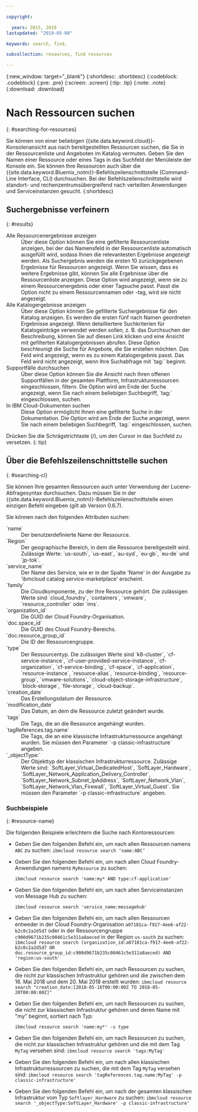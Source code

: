 ```yaml
---

copyright:

  years: 2015, 2019
lastupdated: "2019-05-08"

keywords: search, find,

subcollection: resources, find resources

---
```


{:new_window: target="_blank"}
{:shortdesc: .shortdesc}
{:codeblock: .codeblock}
{:pre: .pre}
{:screen: .screen}
{:tip: .tip}
{:note: .note}
{:download: .download}


# Nach Ressourcen suchen
{: #searching-for-resources}

Sie können von einer beliebigen {{site.data.keyword.cloud}}-Konsolenansicht aus nach bereitgestellten Ressourcen suchen, die Sie in der Ressourcenliste und Angeboten im Katalog vermuten. Geben Sie den Namen einer Ressource oder eines Tags in das Suchfeld der Menüleiste der Konsole ein. Sie können Ihre Ressourcen auch über die {{site.data.keyword.Bluemix_notm}}-Befehlszeilenschnittstelle (Command-Line Interface, CLI) durchsuchen. Bei der Befehlszeilenschnittstelle wird standort- und rechenzentrumsübergreifend nach verteilten Anwendungen und Serviceinstanzen gesucht.
{:shortdesc}

## Suchergebnisse verfeinern
{: #results}

<dl>
<dt>Alle Ressourcenergebnisse anzeigen</dt>
<dd>Über diese Option können Sie eine gefilterte Ressourcenliste anzeigen, bei der das Namensfeld in der Ressourcenliste automatisch ausgefüllt wird, sodass Ihnen die relevantesten Ergebnisse angezeigt werden. Als Suchergebnis werden die ersten 10 zurückgegebenen Ergebnisse für Ressourcen angezeigt. Wenn Sie wissen, dass es weitere Ergebnisse gibt, können Sie alle Ergebnisse über die Ressourcenliste anzeigen. Diese Option wird angezeigt, wenn sie zu einem Ressourcenergebnis oder einer Tagsuche passt. Passt die Option nicht zu einem Ressourcennamen oder -tag, wird sie nicht angezeigt.</dd>
<dt>Alle Katalogergebnisse anzeigen</dt>
<dd>Über diese Option können Sie gefilterte Suchergebnisse für den Katalog anzeigen. Es werden die ersten fünf nach Namen geordneten Ergebnisse angezeigt. Wenn detailliertere Suchkriterien für Katalogeinträge verwendet werden sollen, z. B. das Durchsuchen der Beschreibung, können Sie auf diesen Link klicken und eine Ansicht mit gefilterten Katalogergebnissen abrufen. Diese Option beschleunigt die Suche für Angebote, die Sie erstellen möchten. Das Feld wird angezeigt, wenn es zu einem Katalogergebnis passt. Das Feld wird nicht angezeigt, wenn Ihre Suchabfrage mit `tag:` beginnt.</dd>
<dt>Supportfälle durchsuchen</dt>
<dd>Über diese Option können Sie die Ansicht nach Ihren offenen Supportfällen in der gesamten Plattform, Infrastrukturressourcen eingeschlossen, filtern. Die Option wird am Ende der Suche angezeigt, wenn Sie nach einem beliebigen Suchbegriff, `tag:` eingeschlossen, suchen.</dd>
<dt>In IBM Cloud-Dokumenten suchen</dt>
<dd>Diese Option ermöglicht Ihnen eine gefilterte Suche in der Dokumentation. Die Option wird am Ende der Suche angezeigt, wenn Sie nach einem beliebigen Suchbegriff, `tag:` eingeschlossen, suchen.</dd>
</dl>

Drücken Sie die Schrägstrichtaste (/), um den Cursor in das Suchfeld zu versetzen.
{: tip}


## Über die Befehlszeilenschnittstelle suchen
{: #searching-cl}

Sie können Ihre gesamten Ressourcen auch unter Verwendung der Lucene-Abfragesyntax durchsuchen. Dazu müssen Sie in der {{site.data.keyword.Bluemix_notm}}-Befehlszeilenschnittstelle einen einzigen Befehl eingeben (gilt ab Version 0.6.7).


Sie können nach den folgenden Attributen suchen:

<dl>
<dt>`name`</dt>
<dd> Der benutzerdefinierte Name der Ressource.</dd>
<dt>`Region`</dt>
<dd>Der geographische Bereich, in dem die Ressource bereitgestellt wird. Zulässige Werte: `us-south`, `us-east`, `au-syd`, `eu-gb`, `eu-de` und `jp-tok`.</dd>
<dt>`service_name`</dt>
<dd>Der Name des Service, wie er in der Spalte 'Name' in der Ausgabe zu 'ibmcloud catalog service-marketplace' erscheint.</dd>
<dt>`family`</dt>
<dd>Die Cloudkomponente, zu der Ihre Ressource gehört. Die zulässigen Werte sind `cloud_foundry`, `containers`, `vmware`, `resource_controller` oder `ims`.</dd></dd>
<dt>`organization_id`</dt>
<dd>Die GUID der Cloud Foundry-Organisation.</dd>
<dt>`doc.space_id`</dt>
<dd>Die GUID des Cloud Foundry-Bereichs.</dd>
<dt>`doc.resource_group_id`</dt>
<dd>Die ID der Ressourcengruppe.</dd>
<dt>`type`</dt>
<dd>Der Ressourcentyp. Die zulässigen Werte sind `k8-cluster`, `cf-service-instance`, `cf-user-provided-service-instance`, `cf-organization`, `cf-service-binding`, `cf-space`, `cf-application`, `resource-instance`, `resource-alias`, `resource-binding`, `resource-group`, `vmware-solutions`, `cloud-object-storage-infrastructure`, `block-storage`, `file-storage`, `cloud-backup`.</dd>
<dt>`creation_date`</dt>
<dd>Das Erstellungsdatum der Ressource.</dd>
<dt>`modification_date`</dt>
<dd> Das Datum, an dem die Ressource zuletzt geändert wurde.</dd>
<dt>`tags`</dt>
<dd>Die Tags, die an die Ressource angehängt wurden. </dd>
<dt>`tagReferences.tag.name`</dt>
<dd>Die Tags, die an eine klassische Infrastrukturressource angehängt wurden. Sie müssen den Parameter `-p classic-infrastructure` angeben. </dd>  
<dt>`_objectType:`</dt>
<dd>Der Objekttyp der klassischen Infrastrukturressource. Zulässige Werte sind: `SoftLayer_Virtual_DedicatedHost`, `SoftLayer_Hardware`, `SoftLayer_Network_Application_Delivery_Controller`, `SoftLayer_Network_Subnet_IpAddress`, `SoftLayer_Network_Vlan`, `SoftLayer_Network_Vlan_Firewall`, `SoftLayer_Virtual_Guest`. Sie müssen den Parameter `-p classic-infrastructure` angeben. </dd> 
</dl>

### Suchbeispiele
{: #resource-name}


Die folgenden Beispiele erleichtern die Suche nach Kontoressourcen:

* Geben Sie den folgenden Befehl ein, um nach allen Ressourcen namens `ABC` zu suchen:
    `ibmcloud resource search ‘name:ABC’`
  
* Geben Sie den folgenden Befehl ein, um nach allen Cloud Foundry-Anwendungen namens `MyResource` zu suchen:

    `ibmcloud resource search 'name:my* AND type:cf-application'`

* Geben Sie den folgenden Befehl ein, um nach allen Serviceinstanzen von Message Hub zu suchen:

    `ibmcloud resource search 'service_name:messagehub'`

* Geben Sie den folgenden Befehl ein, um nach allen Ressourcen entweder in der Cloud Foundry-Organisation `a07181ca-f917-4ee6-af22-b2c0c2a2d5d7` oder in der Ressourcengruppe `c900d9671b235c00461c5e311a8aeced` in der Region `us-south` zu suchen:
    `ibmcloud resource search (organization_id:a07181ca-f917-4ee6-af22-b2c0c2a2d5d7 OR doc.resource_group_id:c900d9671b235c00461c5e311a8aeced) AND 'region:us-south'`
    

* Geben Sie den folgenden Befehl ein, um nach Ressourcen zu suchen, die nicht zur klassischen Infrastruktur gehören und die zwischen dem 16. Mai 2018 und dem 20. Mai 2018 erstellt wurden:
    `ibmcloud resource search "creation_date:[2018-05-16T00:00:00Z TO 2018-05-20T00:00:00Z]"`
    
* Geben Sie den folgenden Befehl ein, um nach Ressourcen zu suchen, die nicht zur klassischen Infrastruktur gehören und deren Name mit "my" beginnt, sortiert nach Typ:

    `ibmcloud resource search 'name:my*' -s type`
    
* Geben Sie den folgenden Befehl ein, um nach Ressourcen zu suchen, die nicht zur klassischen Infrastruktur gehören und die mit dem Tag `MyTag` versehen sind:
    `ibmcloud resource search 'tags:MyTag'`
    
* Geben Sie den folgenden Befehl ein, um nach allen klassischen Infrastrukturressourcen zu suchen, die mit dem Tag `MyTag` versehen sind:
    `ibmcloud resource search 'tagReferences.tag.name:MyTag' -p classic-infrastructure'`
    
* Geben Sie den folgenden Befehl ein, um nach der gesamten klassischen Infrastruktur vom Typ `Softlayer_Hardware` zu suchen:
    `ibmcloud resource search '_objectType:SoftLayer_Hardware' -p classic-infrastructure'`
  

